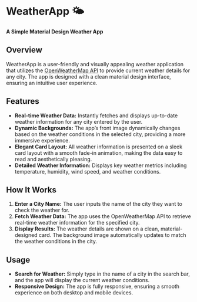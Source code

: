 
# WeatherApp 🌤️

**A Simple Material Design Weather App**

## Overview
WeatherApp is a user-friendly and visually appealing weather application that utilizes the [OpenWeatherMap API](https://openweathermap.org/api) to provide current weather details for any city. The app is designed with a clean material design interface, ensuring an intuitive user experience.

## Features
- **Real-time Weather Data:** Instantly fetches and displays up-to-date weather information for any city entered by the user.
- **Dynamic Backgrounds:** The app’s front image dynamically changes based on the weather conditions in the selected city, providing a more immersive experience.
- **Elegant Card Layout:** All weather information is presented on a sleek card layout with a smooth fade-in animation, making the data easy to read and aesthetically pleasing.
- **Detailed Weather Information:** Displays key weather metrics including temperature, humidity, wind speed, and weather conditions.

## How It Works
1. **Enter a City Name:** The user inputs the name of the city they want to check the weather for.
2. **Fetch Weather Data:** The app uses the OpenWeatherMap API to retrieve real-time weather information for the specified city.
3. **Display Results:** The weather details are shown on a clean, material-designed card. The background image automatically updates to match the weather conditions in the city.

## Usage
- **Search for Weather:** Simply type in the name of a city in the search bar, and the app will display the current weather conditions.
- **Responsive Design:** The app is fully responsive, ensuring a smooth experience on both desktop and mobile devices.
